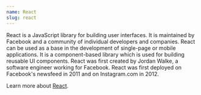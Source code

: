 ```yaml
---
name: React
slug: react
---
```


React is a JavaScript library for building user interfaces. It is maintained by Facebook and a community of individual developers and companies. React can be used as a base in the development of single-page or mobile applications. It is a component-based library which is used for building reusable UI components. React was first created by Jordan Walke, a software engineer working for Facebook. React was first deployed on Facebook's newsfeed in 2011 and on Instagram.com in 2012.

Learn more about [React](https://reactjs.org/).
